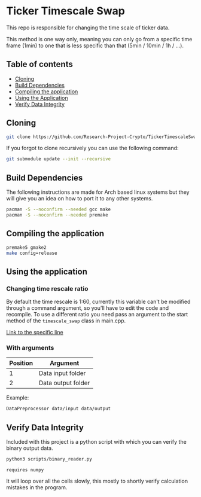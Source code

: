 # Ticker Timescale Swap

This repo is responsible for changing the time scale of ticker data.

This method is one way only, meaning you can only go from a specific time frame (1min) to one that is less specific than that (5min / 10min / 1h / ...).

## Table of contents

 - [Cloning](#cloning)
 - [Build Dependencies](#build-dependencies)
 - [Compiling the application](#compiling-the-application)
 - [Using the Application](#using-the-application)
 - [Verify Data Integrity](#verify-data-integrity)

## Cloning

```bash
git clone https://github.com/Research-Project-Crypto/TickerTimescaleSwap.git --recursive
```

If you forgot to clone recursively you can use the following command:
```bash
git submodule update --init --recursive
```

## Build Dependencies

The following instructions are made for Arch based linux systems but they will give you an idea on how to port it to any other systems.

```bash
pacman -S --noconfirm --needed gcc make
pacman -S --noconfirm --needed premake
```

## Compiling the application

```bash
premake5 gmake2
make config=release
```

## Using the application

### Changing time rescale ratio

By default the time rescale is 1:60, currently this variable can't be modified through a command argument, so you'll have to edit the code and recompile.
To use a different ratio you need pass an argument to the start method of the `timescale_swap` class in main.cpp.

[Link to the specific line](https://github.com/Research-Project-Crypto/TickerTimescaleSwap/blob/master/src/main.cpp#L51)

### With arguments

|Position|Argument|
|--|--|
|1|Data input folder|
|2|Data output folder|

Example:
```bash
DataPreprocessor data/input data/output
```

## Verify Data Integrity

Included with this project is a python script with which you can verify the binary output data.

```bash
python3 scripts/binary_reader.py
```
`requires numpy`

It will loop over all the cells slowly, this mostly to shortly verify calculation mistakes in the program.
